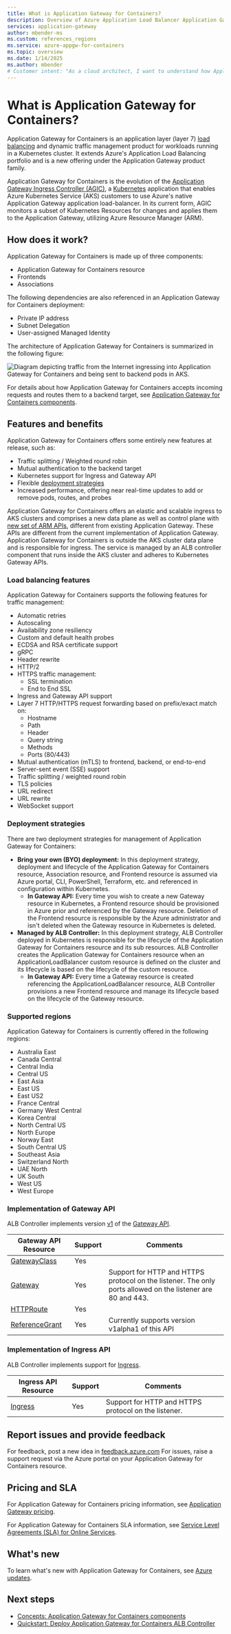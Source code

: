 ```yaml
---
title: What is Application Gateway for Containers?
description: Overview of Azure Application Load Balancer Application Gateway for Containers features, resources, architecture, and implementation. Learn how Application Gateway for Containers works and how to use Application Gateway for Containers resources in Azure.
services: application-gateway
author: mbender-ms
ms.custom: references_regions
ms.service: azure-appgw-for-containers
ms.topic: overview
ms.date: 1/14/2025
ms.author: mbender
# Customer intent: "As a cloud architect, I want to understand how Application Gateway for Containers functions, so that I can effectively implement it for load balancing and traffic management within my Kubernetes cluster."
---
```


# What is Application Gateway for Containers?

Application Gateway for Containers is an application layer (layer 7) [load balancing](/azure/architecture/guide/technology-choices/load-balancing-overview) and dynamic traffic management product for workloads running in a Kubernetes cluster. It extends Azure's Application Load Balancing portfolio and is a new offering under the Application Gateway product family.

Application Gateway for Containers is the evolution of the [Application Gateway Ingress Controller (AGIC)](../ingress-controller-overview.md), a [Kubernetes](/azure/aks) application that enables Azure Kubernetes Service (AKS) customers to use Azure's native Application Gateway application load-balancer. In its current form, AGIC monitors a subset of Kubernetes Resources for changes and applies them to the Application Gateway, utilizing Azure Resource Manager (ARM).

## How does it work?

Application Gateway for Containers is made up of three components:

- Application Gateway for Containers resource
- Frontends
- Associations

The following dependencies are also referenced in an Application Gateway for Containers deployment:

- Private IP address
- Subnet Delegation
- User-assigned Managed Identity

The architecture of Application Gateway for Containers is summarized in the following figure:

![Diagram depicting traffic from the Internet ingressing into Application Gateway for Containers and being sent to backend pods in AKS.](./media/overview/application-gateway-for-containers-kubernetes-conceptual.png)

For details about how Application Gateway for Containers accepts incoming requests and routes them to a backend target, see [Application Gateway for Containers components](application-gateway-for-containers-components.md).

## Features and benefits

Application Gateway for Containers offers some entirely new features at release, such as:

- Traffic splitting / Weighted round robin
- Mutual authentication to the backend target
- Kubernetes support for Ingress and Gateway API
- Flexible [deployment strategies](#deployment-strategies)
- Increased performance, offering near real-time updates to add or remove pods, routes, and probes

Application Gateway for Containers offers an elastic and scalable ingress to AKS clusters and comprises a new data plane as well as control plane with [new set of ARM APIs](#implementation-of-gateway-api), different from existing Application Gateway. These APIs are different from the current implementation of Application Gateway. Application Gateway for Containers is outside the AKS cluster data plane and is responsible for ingress. The service is managed by an ALB controller component that runs inside the AKS cluster and adheres to Kubernetes Gateway APIs.

### Load balancing features

Application Gateway for Containers supports the following features for traffic management:

- Automatic retries
- Autoscaling
- Availability zone resiliency
- Custom and default health probes
- ECDSA and RSA certificate support
- gRPC
- Header rewrite
- HTTP/2
- HTTPS traffic management:
  - SSL termination
  - End to End SSL
- Ingress and Gateway API support
- Layer 7 HTTP/HTTPS request forwarding based on prefix/exact match on:
  - Hostname
  - Path
  - Header
  - Query string
  - Methods
  - Ports (80/443)
- Mutual authentication (mTLS) to frontend, backend, or end-to-end
- Server-sent event (SSE) support
- Traffic splitting / weighted round robin
- TLS policies
- URL redirect
- URL rewrite
- WebSocket support

### Deployment strategies

There are two deployment strategies for management of Application Gateway for Containers:

- **Bring your own (BYO) deployment:** In this deployment strategy, deployment and lifecycle of the Application Gateway for Containers resource, Association resource, and Frontend resource is assumed via Azure portal, CLI, PowerShell, Terraform, etc. and referenced in configuration within Kubernetes.
  - **In Gateway API:** Every time you wish to create a new Gateway resource in Kubernetes, a Frontend resource should be provisioned in Azure prior and referenced by the Gateway resource. Deletion of the Frontend resource is responsible by the Azure administrator and isn't deleted when the Gateway resource in Kubernetes is deleted.
- **Managed by ALB Controller:** In this deployment strategy, ALB Controller deployed in Kubernetes is responsible for the lifecycle of the Application Gateway for Containers resource and its sub resources. ALB Controller creates the Application Gateway for Containers resource when an ApplicationLoadBalancer custom resource is defined on the cluster and its lifecycle is based on the lifecycle of the custom resource.
  - **In Gateway API:** Every time a Gateway resource is created referencing the ApplicationLoadBalancer resource, ALB Controller provisions a new Frontend resource and manage its lifecycle based on the lifecycle of the Gateway resource.

### Supported regions

Application Gateway for Containers is currently offered in the following regions:

- Australia East
- Canada Central
- Central India
- Central US
- East Asia
- East US
- East US2
- France Central
- Germany West Central
- Korea Central
- North Central US
- North Europe
- Norway East
- South Central US
- Southeast Asia
- Switzerland North
- UAE North
- UK South
- West US
- West Europe

### Implementation of Gateway API

ALB Controller implements version [v1](https://gateway-api.sigs.k8s.io/reference/spec/#gateway.networking.k8s.io%2fv1) of the [Gateway API](https://gateway-api.sigs.k8s.io/).

| Gateway API Resource      | Support | Comments     |
| ------------------------- | ------- | ------------ |
| [GatewayClass](https://gateway-api.sigs.k8s.io/reference/spec/#gateway.networking.k8s.io/v1.GatewayClass)          | Yes   |  |
| [Gateway](https://gateway-api.sigs.k8s.io/reference/spec/#gateway.networking.k8s.io/v1.Gateway)                    | Yes   | Support for HTTP and HTTPS protocol on the listener. The only ports allowed on the listener are 80 and 443. |
| [HTTPRoute](https://gateway-api.sigs.k8s.io/reference/spec/#gateway.networking.k8s.io/v1.HTTPRoute)                | Yes   | |
| [ReferenceGrant](https://gateway-api.sigs.k8s.io/reference/spec/#gateway.networking.k8s.io/v1alpha2.ReferenceGrant)     | Yes   | Currently supports version v1alpha1 of this API |

### Implementation of Ingress API

ALB Controller implements support for [Ingress](https://kubernetes.io/docs/concepts/services-networking/ingress/).

| Ingress API Resource      | Support | Comments     |
| ------------------------- | ------- | ------------ |
| [Ingress](https://kubernetes.io/docs/reference/generated/kubernetes-api/v1.28/#ingress-v1-networking-k8s-io)          | Yes   | Support for HTTP and HTTPS protocol on the listener. |

## Report issues and provide feedback

For feedback, post a new idea in [feedback.azure.com](https://feedback.azure.com/d365community/forum/8ae9bf04-8326-ec11-b6e6-000d3a4f0789?&c=69637543-1829-ee11-bdf4-000d3a1ab360)
For issues, raise a support request via the Azure portal on your Application Gateway for Containers resource.

## Pricing and SLA

For Application Gateway for Containers pricing information, see [Application Gateway pricing](https://azure.microsoft.com/pricing/details/application-gateway/).

For Application Gateway for Containers SLA information, see [Service Level Agreements (SLA) for Online Services](https://www.microsoft.com/licensing/docs/view/Service-Level-Agreements-SLA-for-Online-Services).

## What's new

To learn what's new with Application Gateway for Containers, see [Azure updates](https://azure.microsoft.com/updates?filters=%5B%22Application+Gateway%22%5D&searchterms=Application+Gateway+for+Containers).

## Next steps

- [Concepts: Application Gateway for Containers components](application-gateway-for-containers-components.md)
- [Quickstart: Deploy Application Gateway for Containers ALB Controller](quickstart-deploy-application-gateway-for-containers-alb-controller.md)
